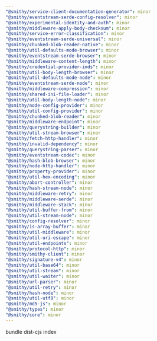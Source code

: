 ```yaml
---
"@smithy/service-client-documentation-generator": minor
"@smithy/eventstream-serde-config-resolver": minor
"@smithy/experimental-identity-and-auth": minor
"@smithy/middleware-apply-body-checksum": minor
"@smithy/service-error-classification": minor
"@smithy/eventstream-serde-universal": minor
"@smithy/chunked-blob-reader-native": minor
"@smithy/util-defaults-mode-browser": minor
"@smithy/eventstream-serde-browser": minor
"@smithy/middleware-content-length": minor
"@smithy/credential-provider-imds": minor
"@smithy/util-body-length-browser": minor
"@smithy/util-defaults-mode-node": minor
"@smithy/eventstream-serde-node": minor
"@smithy/middleware-compression": minor
"@smithy/shared-ini-file-loader": minor
"@smithy/util-body-length-node": minor
"@smithy/node-config-provider": minor
"@smithy/util-config-provider": minor
"@smithy/chunked-blob-reader": minor
"@smithy/middleware-endpoint": minor
"@smithy/querystring-builder": minor
"@smithy/util-stream-browser": minor
"@smithy/fetch-http-handler": minor
"@smithy/invalid-dependency": minor
"@smithy/querystring-parser": minor
"@smithy/eventstream-codec": minor
"@smithy/hash-blob-browser": minor
"@smithy/node-http-handler": minor
"@smithy/property-provider": minor
"@smithy/util-hex-encoding": minor
"@smithy/abort-controller": minor
"@smithy/hash-stream-node": minor
"@smithy/middleware-retry": minor
"@smithy/middleware-serde": minor
"@smithy/middleware-stack": minor
"@smithy/util-buffer-from": minor
"@smithy/util-stream-node": minor
"@smithy/config-resolver": minor
"@smithy/is-array-buffer": minor
"@smithy/util-middleware": minor
"@smithy/util-uri-escape": minor
"@smithy/util-endpoints": minor
"@smithy/protocol-http": minor
"@smithy/smithy-client": minor
"@smithy/signature-v4": minor
"@smithy/util-base64": minor
"@smithy/util-stream": minor
"@smithy/util-waiter": minor
"@smithy/url-parser": minor
"@smithy/util-retry": minor
"@smithy/hash-node": minor
"@smithy/util-utf8": minor
"@smithy/md5-js": minor
"@smithy/types": minor
"@smithy/core": minor
---
```


bundle dist-cjs index
